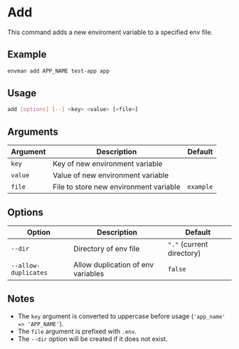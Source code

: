 # Add

This command adds a new enviroment variable to a specified env file.

## Example
```sh
envman add APP_NAME test-app app
```

## Usage
```sh
add [options] [--] <key> <value> [<file>]
```

## Arguments
Argument | Description | Default
-------- | ----------- | -------
`key` | Key of new environment variable |
`value` | Value of new environment variable |
`file` | File to store new environment variable | `example`

## Options
Option | Description | Default
------ | ----------- | -------
`--dir` | Directory of env file | `"."` (current directory)
`--allow-duplicates` | Allow duplication of env variables | `false`

## Notes
- The `key` argument is converted to uppercase before usage (`'app_name' => 'APP_NAME'`).
- The `file` argument is prefixed with `.env`.
- The `--dir` option will be created if it does not exist.
